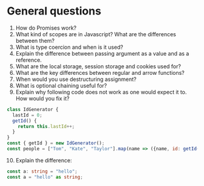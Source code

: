 # General questions

1. How do Promises work?
2. What kind of scopes are in Javascript? What are the differences between them? 
3. What is type coercion and when is it used?
4. Explain the difference between passing argument as a value and as a reference.
5. What are the local storage, session storage and cookies used for?
6. What are the key differences between regular and arrow functions?
7. When would you use destructuring assignment?
8. What is optional chaining useful for?
9. Explain why following code does not work as one would expect it to. How would you fix it?
```js
class IdGenerator {
  lastId = 0;
  getId() {
    return this.lastId++;
  }
}
const { getId } = new IdGenerator();
const people = ["Tom", "Kate", "Taylor"].map(name => ({name, id: getId()}));
```
10. Explain the difference:
```ts
const a: string = "hello";
const a = "hello" as string;
```

